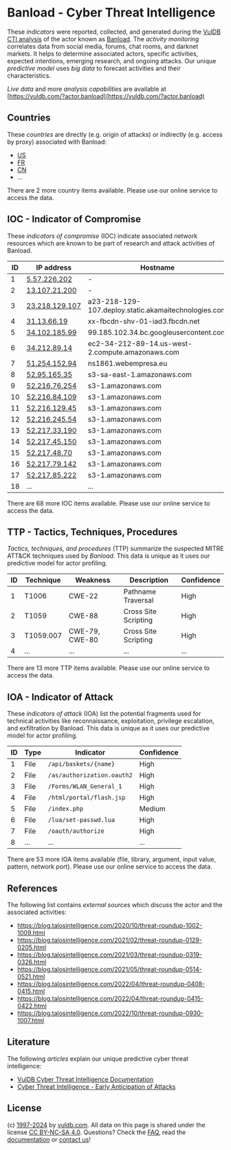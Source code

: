 # Banload - Cyber Threat Intelligence

These _indicators_ were reported, collected, and generated during the [VulDB CTI analysis](https://vuldb.com/?kb.cti) of the actor known as [Banload](https://vuldb.com/?actor.banload). The _activity monitoring_ correlates data from social media, forums, chat rooms, and darknet markets. It helps to determine associated actors, specific activities, expected intentions, emerging research, and ongoing attacks. Our unique _predictive model_ uses _big data_ to forecast activities and their characteristics.

_Live data_ and more _analysis capabilities_ are available at [https://vuldb.com/?actor.banload](https://vuldb.com/?actor.banload)

## Countries

These _countries_ are directly (e.g. origin of attacks) or indirectly (e.g. access by proxy) associated with Banload:

* [US](https://vuldb.com/?country.us)
* [FR](https://vuldb.com/?country.fr)
* [CN](https://vuldb.com/?country.cn)
* ...

There are 2 more country items available. Please use our online service to access the data.

## IOC - Indicator of Compromise

These _indicators of compromise_ (IOC) indicate associated network resources which are known to be part of research and attack activities of Banload.

ID | IP address | Hostname | Campaign | Confidence
-- | ---------- | -------- | -------- | ----------
1 | [5.57.226.202](https://vuldb.com/?ip.5.57.226.202) | - | - | High
2 | [13.107.21.200](https://vuldb.com/?ip.13.107.21.200) | - | - | High
3 | [23.218.129.107](https://vuldb.com/?ip.23.218.129.107) | a23-218-129-107.deploy.static.akamaitechnologies.com | - | High
4 | [31.13.66.19](https://vuldb.com/?ip.31.13.66.19) | xx-fbcdn-shv-01-iad3.fbcdn.net | - | High
5 | [34.102.185.99](https://vuldb.com/?ip.34.102.185.99) | 99.185.102.34.bc.googleusercontent.com | - | Medium
6 | [34.212.89.14](https://vuldb.com/?ip.34.212.89.14) | ec2-34-212-89-14.us-west-2.compute.amazonaws.com | - | Medium
7 | [51.254.152.94](https://vuldb.com/?ip.51.254.152.94) | ns1861.webempresa.eu | - | High
8 | [52.95.165.35](https://vuldb.com/?ip.52.95.165.35) | s3-sa-east-1.amazonaws.com | - | Medium
9 | [52.216.76.254](https://vuldb.com/?ip.52.216.76.254) | s3-1.amazonaws.com | - | Medium
10 | [52.216.84.109](https://vuldb.com/?ip.52.216.84.109) | s3-1.amazonaws.com | - | Medium
11 | [52.216.129.45](https://vuldb.com/?ip.52.216.129.45) | s3-1.amazonaws.com | - | Medium
12 | [52.216.245.54](https://vuldb.com/?ip.52.216.245.54) | s3-1.amazonaws.com | - | Medium
13 | [52.217.33.190](https://vuldb.com/?ip.52.217.33.190) | s3-1.amazonaws.com | - | Medium
14 | [52.217.45.150](https://vuldb.com/?ip.52.217.45.150) | s3-1.amazonaws.com | - | Medium
15 | [52.217.48.70](https://vuldb.com/?ip.52.217.48.70) | s3-1.amazonaws.com | - | Medium
16 | [52.217.79.142](https://vuldb.com/?ip.52.217.79.142) | s3-1.amazonaws.com | - | Medium
17 | [52.217.85.222](https://vuldb.com/?ip.52.217.85.222) | s3-1.amazonaws.com | - | Medium
18 | ... | ... | ... | ...

There are 68 more IOC items available. Please use our online service to access the data.

## TTP - Tactics, Techniques, Procedures

_Tactics, techniques, and procedures_ (TTP) summarize the suspected MITRE ATT&CK techniques used by _Banload_. This data is unique as it uses our predictive model for actor profiling.

ID | Technique | Weakness | Description | Confidence
-- | --------- | -------- | ----------- | ----------
1 | T1006 | CWE-22 | Pathname Traversal | High
2 | T1059 | CWE-88 | Cross Site Scripting | High
3 | T1059.007 | CWE-79, CWE-80 | Cross Site Scripting | High
4 | ... | ... | ... | ...

There are 13 more TTP items available. Please use our online service to access the data.

## IOA - Indicator of Attack

These _indicators of attack_ (IOA) list the potential fragments used for technical activities like reconnaissance, exploitation, privilege escalation, and exfiltration by Banload. This data is unique as it uses our predictive model for actor profiling.

ID | Type | Indicator | Confidence
-- | ---- | --------- | ----------
1 | File | `/api/baskets/{name}` | High
2 | File | `/as/authorization.oauth2` | High
3 | File | `/Forms/WLAN_General_1` | High
4 | File | `/html/portal/flash.jsp` | High
5 | File | `/index.php` | Medium
6 | File | `/lua/set-passwd.lua` | High
7 | File | `/oauth/authorize` | High
8 | ... | ... | ...

There are 53 more IOA items available (file, library, argument, input value, pattern, network port). Please use our online service to access the data.

## References

The following list contains _external sources_ which discuss the actor and the associated activities:

* https://blog.talosintelligence.com/2020/10/threat-roundup-1002-1009.html
* https://blog.talosintelligence.com/2021/02/threat-roundup-0129-0205.html
* https://blog.talosintelligence.com/2021/03/threat-roundup-0319-0326.html
* https://blog.talosintelligence.com/2021/05/threat-roundup-0514-0521.html
* https://blog.talosintelligence.com/2022/04/threat-roundup-0408-0415.html
* https://blog.talosintelligence.com/2022/04/threat-roundup-0415-0422.html
* https://blog.talosintelligence.com/2022/10/threat-roundup-0930-1007.html

## Literature

The following _articles_ explain our unique predictive cyber threat intelligence:

* [VulDB Cyber Threat Intelligence Documentation](https://vuldb.com/?kb.cti)
* [Cyber Threat Intelligence - Early Anticipation of Attacks](https://www.scip.ch/en/?labs.20201022)

## License

(c) [1997-2024](https://vuldb.com/?kb.changelog) by [vuldb.com](https://vuldb.com/?kb.about). All data on this page is shared under the license [CC BY-NC-SA 4.0](https://creativecommons.org/licenses/by-nc-sa/4.0/). Questions? Check the [FAQ](https://vuldb.com/?kb.faq), read the [documentation](https://vuldb.com/?kb) or [contact us](https://vuldb.com/?contact)!
